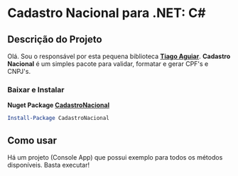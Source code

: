 Cadastro Nacional para .NET: C#
======================

Descrição do Projeto
-------------------

Olá. Sou o responsável por esta pequena biblioteca **[Tiago Aguiar](https://github.com/tiago-aguiar-moreira)**. **Cadastro Nacional** é um simples pacote para validar, formatar e gerar CPF's e CNPJ's.

### Baixar e Instalar
**Nuget Package [CadastroNacional](https://www.nuget.org/packages/CadastroNacional/)**

```powershell
Install-Package CadastroNacional
```

Como usar
-----

Há um projeto (Console App) que possui exemplo para todos os métodos disponíveis. Basta executar!
